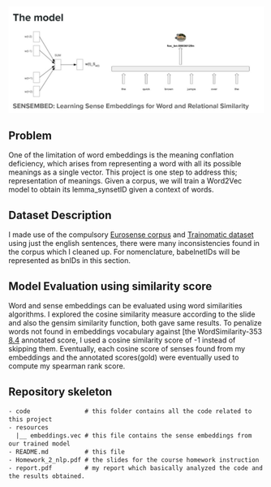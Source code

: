 ![Image of Yaktocat](https://github.com/oluwayetty/word-sense-disambiguition/blob/master/hello.jpg)

## Problem 
One of the limitation of word embeddings is the meaning conflation deficiency, which arises from representing a word with all its possible meanings as a single vector. This project is one step to address this; representation of meanings. Given a corpus, we will train a Word2Vec model to obtain its lemma_synsetID given a context of words.

## Dataset Description 
I made use of the compulsory [Eurosense corpus](http://lcl.uniroma1.it/eurosense/) and [Trainomatic dataset](https://www.aclweb.org/anthology/D17-1008/) using just the english sentences, there were many inconsistencies found in the corpus which I cleaned up. For nomenclature, babelnetIDs will be represented as bnIDs in this section.

## Model Evaluation using similarity score
Word and sense embeddings can be evaluated using word similarities algorithms. I explored the cosine similarity measure according to the slide and also the gensim similarity function, both gave same results. To penalize words not found in embeddings vocabulary against [the WordSimilarity-353 [8.4](http://www.cs.technion.ac.il/~gabr/resources/data/wordsim353/) annotated score, I used a cosine similarity score of -1 instead of skipping them. Eventually, each cosine score of senses found from my embeddings and the annotated scores(gold) were eventually used to compute my spearman rank score.

## Repository skeleton
```
- code               # this folder contains all the code related to this project
- resources
  |__ embeddings.vec # this file contains the sense embeddings from our trained model
- README.md          # this file
- Homework_2_nlp.pdf # the slides for the course homework instruction
- report.pdf         # my report which basically analyzed the code and the results obtained.
```
